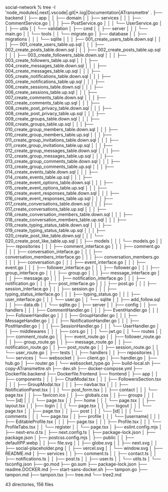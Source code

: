 social-network % tree -I 'node_modules|.next|.vscode|.git|*.log|Documentation|ATransmettre'
.
├── backend
│   ├── app
│   │   ├── domain
│   │   ├── services
│   │   │   ├── CommentService.go
│   │   │   ├── PostService.go
│   │   │   └── UserService.go
│   │   ├── utils
│   │   └── validation
│   ├── cmd
│   │   ├── server
│   │   │   └── main.go
│   │   └── tools
│   │       └── migrate.go
│   ├── database
│   │   ├── migrations
│   │   │   └── sqlite
│   │   │       ├── 001_create_users_table.down.sql
│   │   │       ├── 001_create_users_table.up.sql
│   │   │       ├── 002_create_posts_table.down.sql
│   │   │       ├── 002_create_posts_table.up.sql
│   │   │       ├── 003_create_followers_table.down.sql
│   │   │       ├── 003_create_followers_table.up.sql
│   │   │       ├── 004_create_messages_table.down.sql
│   │   │       ├── 004_create_messages_table.up.sql
│   │   │       ├── 005_create_notifications_table.down.sql
│   │   │       ├── 005_create_notifications_table.up.sql
│   │   │       ├── 006_create_sessions_table.down.sql
│   │   │       ├── 006_create_sessions_table.up.sql
│   │   │       ├── 007_create_comments_table.down.sql
│   │   │       ├── 007_create_comments_table.up.sql
│   │   │       ├── 008_create_post_privacy_table.down.sql
│   │   │       ├── 008_create_post_privacy_table.up.sql
│   │   │       ├── 009_create_groups_table.down.sql
│   │   │       ├── 009_create_groups_table.up.sql
│   │   │       ├── 010_create_group_members_table.down.sql
│   │   │       ├── 010_create_group_members_table.up.sql
│   │   │       ├── 011_create_group_invitations_table.down.sql
│   │   │       ├── 011_create_group_invitations_table.up.sql
│   │   │       ├── 012_create_group_messages_table.down.sql
│   │   │       ├── 012_create_group_messages_table.up.sql
│   │   │       ├── 013_create_group_comments_table.down.sql
│   │   │       ├── 013_create_group_comments_table.up.sql
│   │   │       ├── 014_create_events_table.down.sql
│   │   │       ├── 014_create_events_table.up.sql
│   │   │       ├── 015_create_event_options_table.down.sql
│   │   │       ├── 015_create_event_options_table.up.sql
│   │   │       ├── 016_create_event_responses_table.down.sql
│   │   │       ├── 016_create_event_responses_table.up.sql
│   │   │       ├── 017_create_conversations_table.down.sql
│   │   │       ├── 017_create_conversations_table.up.sql
│   │   │       ├── 018_create_conversation_members_table.down.sql
│   │   │       ├── 018_create_conversation_members_table.up.sql
│   │   │       ├── 019_create_typing_status_table.down.sql
│   │   │       ├── 019_create_typing_status_table.up.sql
│   │   │       ├── 020_create_post_like_table.down.sql
│   │   │       └── 020_create_post_like_table.up.sql
│   │   ├── models
│   │   │   └── models.go
│   │   ├── repositories
│   │   │   ├── comment_interface.go
│   │   │   ├── comment.go
│   │   │   ├── conversation_inteface.go
│   │   │   ├── conversation_members_interface.go
│   │   │   ├── conversation_members.go
│   │   │   ├── conversation.go
│   │   │   ├── event_interface.go
│   │   │   ├── event.go
│   │   │   ├── follower_interface.go
│   │   │   ├── follower.go
│   │   │   ├── group_interface.go
│   │   │   ├── group.go
│   │   │   ├── message_interface.go
│   │   │   ├── message.go
│   │   │   ├── notification_interface.go
│   │   │   ├── notification.go
│   │   │   ├── post_interface.go
│   │   │   ├── post.go
│   │   │   ├── session_interface.go
│   │   │   ├── session.go
│   │   │   ├── typing_status_interface.go
│   │   │   ├── typing_status.go
│   │   │   ├── user_interface.go
│   │   │   └── user.go
│   │   └── sqlite
│   │       ├── add_follow.sql
│   │       ├── data.db
│   │       └── sqlite.go
│   ├── server
│   │   ├── config
│   │   ├── handlers
│   │   │   ├── CommentHandler.go
│   │   │   ├── EventHandler.go
│   │   │   ├── FollowerHandler.go
│   │   │   ├── GroupHandler.go
│   │   │   ├── MessageHandler.go
│   │   │   ├── NotificationHandler.go
│   │   │   ├── PostHandler.go
│   │   │   ├── SessionHandler.go
│   │   │   └── UserHandler.go
│   │   ├── middlewares
│   │   │   ├── cors.go
│   │   │   └── jwt.go
│   │   └── routes
│   │       ├── comment_route.go
│   │       ├── event_route.go
│   │       ├── follower_route.go
│   │       ├── group_route.go
│   │       ├── message_route.go
│   │       ├── notification_route.go
│   │       ├── post_route.go
│   │       ├── session_route.go
│   │       └── user_route.go
│   ├── tests
│   │   ├── handlers
│   │   ├── repositories
│   │   └── services
│   └── websocket
│       ├── client.go
│       ├── handler.go
│       ├── hub.go
│       ├── router.go
│       └── websocket_type.go
├── build-local.sh
├── copy-ATransmettre.sh
├── dev.sh
├── docker-compose.yml
├── Dockerfile.backend
├── Dockerfile.frontend
├── frontend
│   ├── app
│   │   ├── components
│   │   │   ├── ChatModal.tsx
│   │   │   ├── FollowersSection.tsx
│   │   │   ├── GroupModal.tsx
│   │   │   ├── navbar.tsx
│   │   │   ├── NotificationPanel.tsx
│   │   │   └── post_form.tsx
│   │   ├── contact
│   │   │   └── page.tsx
│   │   ├── favicon.ico
│   │   ├── globals.css
│   │   ├── groups
│   │   │   └── [id]
│   │   │       └── page.tsx
│   │   ├── home
│   │   │   └── page.tsx
│   │   ├── layout.tsx
│   │   ├── login
│   │   │   └── page.tsx
│   │   ├── logout
│   │   │   └── page.tsx
│   │   ├── page.tsx
│   │   ├── post
│   │   │   └── [id]
│   │   │       └── comments
│   │   │           └── page.tsx
│   │   ├── profile
│   │   │   └── [username]
│   │   │       ├── EditableProfile.tsx
│   │   │       ├── page.tsx
│   │   │       ├── Profile.tsx
│   │   │       └── ProfileTabs.tsx
│   │   └── register
│   │       └── page.tsx
│   ├── eslint.config.mjs
│   ├── next-env.d.ts
│   ├── next.config.ts
│   ├── package-lock.json
│   ├── package.json
│   ├── postcss.config.mjs
│   ├── public
│   │   ├── defaultPP.webp
│   │   ├── file.svg
│   │   ├── globe.svg
│   │   ├── next.svg
│   │   ├── social-placeholder.png
│   │   ├── vercel.svg
│   │   └── window.svg
│   ├── README.md
│   ├── services
│   │   ├── comment.ts
│   │   ├── contact.ts
│   │   ├── notifications.ts
│   │   ├── post.ts
│   │   ├── user.ts
│   │   └── utils.ts
│   └── tsconfig.json
├── go.mod
├── go.sum
├── package-lock.json
├── readme.DOCKER.md
├── start-sans-docker.sh
├── tampon.go
├── tampon.md
├── tampon.tsx
├── tree.md
└── tree2.md

43 directories, 156 files